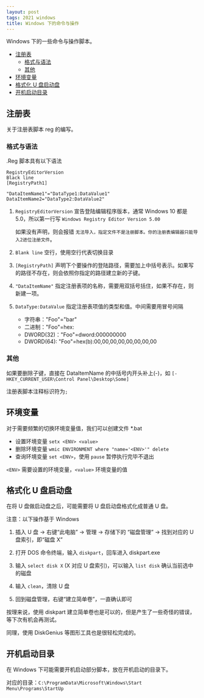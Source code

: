 ```yaml
---
layout: post
tags: 2021 windows
title: Windows 下的命令与操作
---
```


Windows 下的一些命令与操作脚本。

<!-- vim-markdown-toc GFM -->

- [注册表](#注册表)
  - [格式与语法](#格式与语法)
  - [其他](#其他)
- [环境变量](#环境变量)
- [格式化 U 盘启动盘](#格式化-u-盘启动盘)
- [开机启动目录](#开机启动目录)

<!-- vim-markdown-toc -->

## 注册表

关于注册表脚本 reg 的编写。

### 格式与语法

.Reg 脚本具有以下语法

```plain
RegistryEditorVersion
Black line
[RegistryPath1]

"DataItemName1"="DataType1:DataValue1"
DataItemName2="DataType2:DataValue2"
```

1. `RegistryEditorVersion` 宣告登陆编辑程序版本，通常 Windows 10 都是 5.0，所以第一行写 `Windows Registry Editor Version 5.00`

   如果没有声明，则会报错 `无法导入，指定文件不是注册脚本。你的注册表编辑器只能导入2进位注册文件`。

2. `Blank line` 空行，使用空行代表切换目录

3. `[RegistryPath]` 声明下个要操作的登陆路径，需要加上中括号表示。如果写的路径不存在，则会依照你指定的路径建立新的子键。

4. `"DataItemName"` 指定注册表项的名称，需要用双括号括住，如果不存在，则新建一项。

5. `DataType:DataValue` 指定注册表项值的类型和值。中间需要用冒号间隔

   - 字符串："Foo"="bar"
   - 二进制："Foo"=hex:
   - DWORD(32)："Foo"=dword:000000000
   - DWORD(64): "Foo"=hex(b):00,00,00,00,00,00,00,00

### 其他

如果要删除子键，直接在 DataItemName 的中括号内开头补上(-)，如 `[-HKEY_CURRENT_USER\Control Panel\Desktop\Some]`

注册表脚本注释标识符为`;`

## 环境变量

对于需要频繁的切换环境变量值，我们可以创建文件 \*.bat

- 设置环境变量 `setx <ENV> <value>`
- 删除环境变量 `wmic ENVIRONMENT where "name='<ENV>'" delete`
- 查询环境变量 `set <ENV>`，使用 `pause` 暂停执行完毕不退出

`<ENV>` 需要设置的环境变量，`<value>` 环境变量的值

## 格式化 U 盘启动盘

在将 U 盘做启动盘之后，可能需要将 U 盘启动盘格式化成普通 U 盘。

注意：以下操作基于 Windows

1. 插入 U 盘 -> 右键“此电脑” -> 管理 -> 存储下的 “磁盘管理” -> 找到对应的 U 盘索引，即“磁盘 X”

2. 打开 DOS 命令终端，输入 `diskpart`，回车进入 diskpart.exe

3. 输入 `select disk X` (X 对应 U 盘索引)，可以输入 `list disk` 确认当前选中的磁盘

4. 输入 `clean`，清除 U 盘

5. 回到磁盘管理，右键“建立简单卷”，一直确认即可

按理来说，使用 diskpart 建立简单卷也是可以的，但是产生了一些奇怪的错误，等下次有机会再测试。

同理，使用 DiskGenius 等图形工具也是很轻松完成的。

## 开机启动目录

在 Windows 下可能需要开机启动部分脚本，放在开机启动的目录下。

对应的目录：`C:\ProgramData\Microsoft\Windows\Start Menu\Programs\StartUp`
